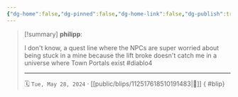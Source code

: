 ```yaml
---
{"dg-home":false,"dg-pinned":false,"dg-home-link":false,"dg-publish":true,"tags":["dgblip"],"disabled rules":["yaml-title","yaml-title-alias","file-name-heading"],"title":"philipp on mastodon @ 2024-05-28","created-date":"2024-05-28T07:50:06","id":112517618510191490,"updated-date":"2025-05-02T08:50:44","dg-path":"blips/112517618510191483.md","permalink":"/blips/112517618510191483/","dgPassFrontmatter":true}
---
```


> [!summary] **philipp**:
>
> I don't know, a quest line where the NPCs are super worried about being stuck in a mine because the lift broke doesn't catch me in a universe where Town Portals exist #diablo4
> - - -
>
> 🗓️ `Tue, May 28, 2024` · [[public/blips/112517618510191483\|🔗]]
{ #blip}

